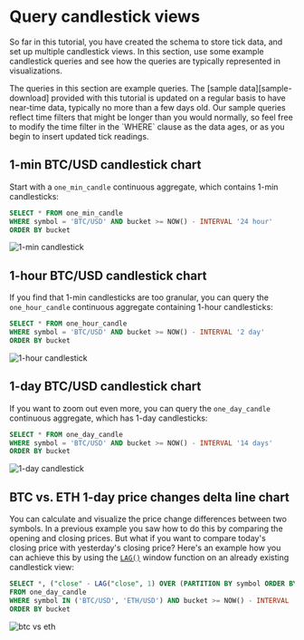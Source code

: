 # Query candlestick views
So far in this tutorial, you have created the schema to store tick data,
and set up multiple candlestick views. In this section, use some 
example candlestick queries and see how the queries are typically represented
in visualizations.

<highlight type="note">
The queries in this section are example queries. The [sample data][sample-download]
provided with this tutorial is updated on a regular basis to have near-time
data, typically no more than a few days old. Our sample queries reflect time
filters that might be longer than you would normally, so feel free to
modify the time filter in the `WHERE` clause as the data ages, or as you begin
to insert updated tick readings. 
</highlight>

## 1-min BTC/USD candlestick chart
Start with a `one_min_candle` continuous aggregate, which contains
1-min candlesticks:
```sql
SELECT * FROM one_min_candle
WHERE symbol = 'BTC/USD' AND bucket >= NOW() - INTERVAL '24 hour'
ORDER BY bucket
```

![1-min candlestick](https://s3.amazonaws.com/assets.timescale.com/docs/images/tutorials/candlestick/one_min.png)

## 1-hour BTC/USD candlestick chart
If you find that 1-min candlesticks are too granular, you can query the 
`one_hour_candle` continuous aggregate containing 1-hour candlesticks:
```sql
SELECT * FROM one_hour_candle
WHERE symbol = 'BTC/USD' AND bucket >= NOW() - INTERVAL '2 day'
ORDER BY bucket
```

![1-hour candlestick](https://s3.amazonaws.com/assets.timescale.com/docs/images/tutorials/candlestick/one_hour.png)

## 1-day BTC/USD candlestick chart
If you want to zoom out even more, you can query the `one_day_candle` 
continuous aggregate, which has 1-day candlesticks:
```sql
SELECT * FROM one_day_candle
WHERE symbol = 'BTC/USD' AND bucket >= NOW() - INTERVAL '14 days'
ORDER BY bucket
```

![1-day candlestick](https://s3.amazonaws.com/assets.timescale.com/docs/images/tutorials/candlestick/one_day.png)

## BTC vs. ETH 1-day price changes delta line chart
You can calculate and visualize the price change differences between
two symbols. In a previous example you saw how to do this by comparing the
opening and closing prices. But what if you want to compare today's closing
price with yesterday's closing price? Here's an example how you can achieve
this by using the [`LAG()`][lag] window function on an already existing
candlestick view:
```sql
SELECT *, ("close" - LAG("close", 1) OVER (PARTITION BY symbol ORDER BY bucket)) / "close" AS change_pct
FROM one_day_candle
WHERE symbol IN ('BTC/USD', 'ETH/USD') AND bucket >= NOW() - INTERVAL '14 days'
ORDER BY bucket
```

![btc vs eth](https://s3.amazonaws.com/assets.timescale.com/docs/images/tutorials/candlestick/pct_change.png)


[lag]: https://www.postgresqltutorial.com/postgresql-lag-function/
[sample-download]: https://assets.timescale.com/docs/downloads/crypto_sample.zip